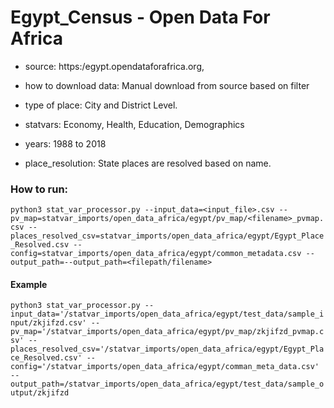# Egypt_Census - Open Data For Africa

- source: https:/egypt.opendataforafrica.org, 

- how to download data: Manual download from source based on filter 

- type of place: City and District Level.

- statvars: Economy, Health, Education, Demographics

- years: 1988 to 2018

- place_resolution: State places are resolved based on name.

### How to run:

`python3 stat_var_processor.py --input_data=<input_file>.csv --pv_map=statvar_imports/open_data_africa/egypt/pv_map/<filename>_pvmap.csv --places_resolved_csv=statvar_imports/open_data_africa/egypt/Egypt_Place_Resolved.csv --config=statvar_imports/open_data_africa/egypt/common_metadata.csv --output_path=--output_path=<filepath/filename>`

#### Example
`python3 stat_var_processor.py --input_data='/statvar_imports/open_data_africa/egypt/test_data/sample_input/zkjifzd.csv' --pv_map='/statvar_imports/open_data_africa/egypt/pv_map/zkjifzd_pvmap.csv' --places_resolved_csv='/statvar_imports/open_data_africa/egypt/Egypt_Place_Resolved.csv' --config='/statvar_imports/open_data_africa/egypt/comman_meta_data.csv' --output_path=/statvar_imports/open_data_africa/egypt/test_data/sample_output/zkjifzd `
